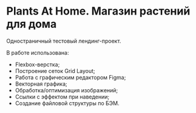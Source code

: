 # Plants At Home. Магазин растений для дома

Одностраничный тестовый лендинг-проект. 
 

В работе использована:

- Flexbox-верстка;
- Построение сеток Grid Layout;
- Работа с графическим редактором Figma;
- Векторная графика;
- Обработка/оптимизация изображений;
- Ссылки с эффектом при наведении;
- Создание файловой структуры по БЭМ.